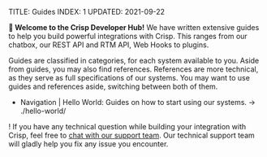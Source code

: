 TITLE: Guides
INDEX: 1
UPDATED: 2021-09-22

**👋 Welcome to the Crisp Developer Hub!** We have written extensive guides to help you build powerful integrations with Crisp. This ranges from our chatbox, our REST API and RTM API, Web Hooks to plugins.

Guides are classified in categories, for each system available to you. Aside from guides, you may also find references. References are more technical, as they serve as full specifications of our systems. You may want to use guides and references aside, switching between both of them.

+ Navigation
  | Hello World: Guides on how to start using our systems. -> ./hello-world/

! If you have any technical question while building your integration with Crisp, feel free to [chat with our support team](#crisp-chat-open). Our technical support team will gladly help you fix any issue you encounter.
